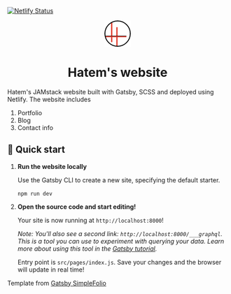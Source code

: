 [![Netlify Status](https://api.netlify.com/api/v1/badges/278c5c7f-d0c1-44a1-8880-60389e9434dc/deploy-status)](https://app.netlify.com/sites/hatem-personal/deploys)

<p align="center">
  <a href="https://hatem.page">
    <img alt="Hatem logo" src="src/images/logo.png" width="60" />
  </a>
</p>
<h1 align="center">
  Hatem's website
</h1>

Hatem's JAMstack website built with Gatsby, SCSS and deployed using Netlify. The website includes

1. Portfolio
1. Blog
1. Contact info

## 🚀 Quick start

1.  **Run the website locally**

    Use the Gatsby CLI to create a new site, specifying the default starter.

    ```shell
    npm run dev
    ```

1.  **Open the source code and start editing!**

    Your site is now running at `http://localhost:8000`!

    _Note: You'll also see a second link: _`http://localhost:8000/___graphql`_. This is a tool you can use to experiment with querying your data. Learn more about using this tool in the [Gatsby tutorial](https://www.gatsbyjs.org/tutorial/part-five/#introducing-graphiql)._

    Entry point is `src/pages/index.js`. Save your changes and the browser will update in real time!

Template from [Gatsby SimpleFolio](https://github.com/cobidev/gatsby-simplefolio)
